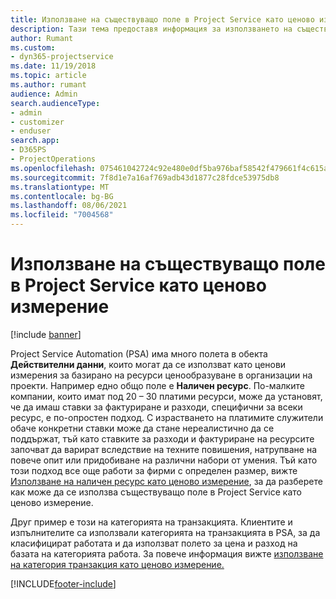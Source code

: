 ```yaml
---
title: Използване на съществуващо поле в Project Service като ценово измерение
description: Тази тема предоставя информация за използването на съществуващи полета в Project Service като ценови измерения.
author: Rumant
ms.custom:
- dyn365-projectservice
ms.date: 11/19/2018
ms.topic: article
ms.author: rumant
audience: Admin
search.audienceType:
- admin
- customizer
- enduser
search.app:
- D365PS
- ProjectOperations
ms.openlocfilehash: 075461042724c92e480e0df5ba976baf58542f479661f4c615aa442a150d0f8a
ms.sourcegitcommit: 7f8d1e7a16af769adb43d1877c28fdce53975db8
ms.translationtype: MT
ms.contentlocale: bg-BG
ms.lasthandoff: 08/06/2021
ms.locfileid: "7004568"
---
```

# <a name="use-an-existing-field-in-project-service-as-a-pricing-dimension"></a>Използване на съществуващо поле в Project Service като ценово измерение

[!include [banner](../includes/psa-now-project-operations.md)]

Project Service Automation (PSA) има много полета в обекта **Действителни данни**, които могат да се използват като ценови измерения за базирано на ресурси ценообразуване в организации на проекти. Например едно общо поле е **Наличен ресурс**. По-малките компании, които имат под 20 – 30 платими ресурси, може да установят, че да имаш ставки за фактуриране и разходи, специфични за всеки ресурс, е по-опростен подход. С израстването на платимите служители обаче конкретни ставки може да стане нереалистично да се поддържат, тъй като ставките за разходи и фактуриране на ресурсите започват да варират вследствие на техните повишения, натрупване на повече опит или придобиване на различни набори от умения. Тъй като този подход все още работи за фирми с определен размер, вижте [Използване на наличен ресурс като ценово измерение](bookable-resource-pricing-dimension.md), за да разберете как може да се използва съществуващо поле в Project Service като ценово измерение.

Друг пример е този на категорията на транзакцията. Клиентите и изпълнителите са използвали категорията на транзакцията в PSA, за да класифицират работата и да използват полето за цена и разход на базата на категорията работа. За повече информация вижте [използване на категория транзакция като ценово измерение.](transaction-category-pricing-dimension.md)


[!INCLUDE[footer-include](../includes/footer-banner.md)]